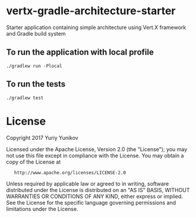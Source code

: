 # vertx-gradle-architecture-starter
Starter application containing simple architecture using Vert.X framework and Gradle build system

## To run the application with local profile
`./gradlew run -Plocal`

## To run the tests
`./gradlew test`

License
=================

   Copyright 2017 Yuriy Yunikov

   Licensed under the Apache License, Version 2.0 (the "License");
   you may not use this file except in compliance with the License.
   You may obtain a copy of the License at

       http://www.apache.org/licenses/LICENSE-2.0

   Unless required by applicable law or agreed to in writing, software
   distributed under the License is distributed on an "AS IS" BASIS,
   WITHOUT WARRANTIES OR CONDITIONS OF ANY KIND, either express or implied.
   See the License for the specific language governing permissions and
   limitations under the License.